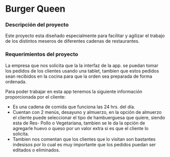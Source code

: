 
#  Burger Queen


### Descripción del proyecto

Este proyecto esta diseñado especialmente para facilitar y agilizar el trabajo de los distintos meseros de diferentes cadenas de restaurantes. 



### Requerimientos del proyecto

La empresa que nos solicita que la la interfaz de la app. se puedan tomar los pedidos de los clientes usando una tablet, tambien que estos pedidos sean recibidos en la cocina para que la orden sea preparada de forma ordenada.

Para poder trabajar en esta app tenemos la siguiente información proporcionada por el cliente:

* Es una cadena de comida que funciona las 24 hrs. del día.
* Cuentan con 2 menús, desayuno y almuerzo, en la opción de almuerzo el cliente puede seleccionar el tipo de hambuerguesa que quiere, siendo esta de Res- Pollo o Vegetariana, tambien se le da la opción de agregarle huevo o queso por un valor extra si es que el cliente lo solicita.
* Tambien nos comentan que los clientes que lo visitan son bastantes indesisos por lo cual es muy importante que los pedidos puedan ser editados o eliminados. 


